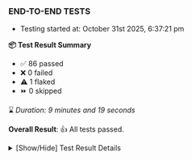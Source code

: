 ### END-TO-END TESTS

- Testing started at: October 31st 2025, 6:37:21 pm

**📦 Test Result Summary**

- ✅ 86 passed
- ❌ 0 failed
- ⚠️ 1 flaked
- ⏩ 0 skipped

⌛ _Duration: 9 minutes and 19 seconds_

**Overall Result**: 👍 All tests passed.



<details>
    <summary>[Show/Hide] Test Result Details</summary>
    <div markdown="1">

| Test | Browser | Test Case | Tags | Result |
| :---: | :---: | :--- | :---: | :---: |
| 1 | chromium-local-provider | deploys a published design to a connected cluster |  | ⚠️ |

</div>
</details>


<!-- To see the full report, please visit our CI/CD pipeline with reporter. -->